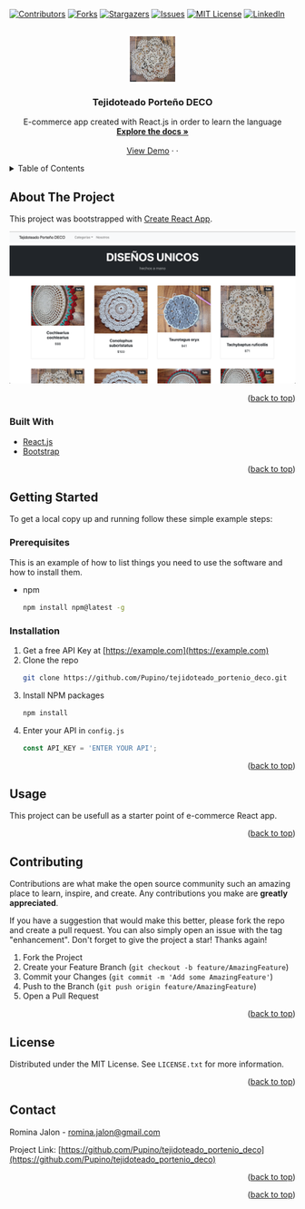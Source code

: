 <div id="top"></div>
<!--
*** Thanks for checking out the Best-README-Template. If you have a suggestion
*** that would make this better, please fork the repo and create a pull request
*** or simply open an issue with the tag "enhancement".
*** Don't forget to give the project a star!
*** Thanks again! Now go create something AMAZING! :D
-->

<!-- PROJECT SHIELDS -->
<!--
*** I'm using markdown "reference style" links for readability.
*** Reference links are enclosed in brackets [ ] instead of parentheses ( ).
*** See the bottom of this document for the declaration of the reference variables
*** for contributors-url, forks-url, etc. This is an optional, concise syntax you may use.
*** https://www.markdownguide.org/basic-syntax/#reference-style-links
-->

[![Contributors][contributors-shield]][contributors-url]
[![Forks][forks-shield]][forks-url]
[![Stargazers][stars-shield]][stars-url]
[![Issues][issues-shield]][issues-url]
[![MIT License][license-shield]][license-url]
[![LinkedIn][linkedin-shield]][linkedin-url]

<!-- PROJECT LOGO -->
<br />
<div align="center">
  <a href="https://github.com/Pupino/tejidoteado_portenio_deco">
    <img src="public/img/tejido3.png" alt="Logo" width="80" height="80">
  </a>

<h3 align="center">Tejidoteado Porteño DECO</h3>

  <p align="center">
    E-commerce app created with React.js in order to learn the language
    <br />
    <a href="https://github.com/Pupino/tejidoteado_portenio_deco"><strong>Explore the docs »</strong></a>
    <br />
    <br />
    <a href="https://celadon-centaur-d0b719.netlify.app/">View Demo</a>
    ·
    <!-- <a href="https://github.com/Pupino/tejidoteado_portenio_deco/issues">Report Bug</a> -->
    ·
    <!-- <a href="https://github.com/Pupino/tejidoteado_portenio_deco/issues">Request Feature</a> -->
  </p>
</div>

<!-- TABLE OF CONTENTS -->
<details>
  <summary>Table of Contents</summary>
  <ol>
    <li>
      <a href="#about-the-project">About The Project</a>
      <ul>
        <li><a href="#built-with">Built With</a></li>
      </ul>
    </li>
    <li>
      <a href="#getting-started">Getting Started</a>
      <ul>
        <li><a href="#prerequisites">Prerequisites</a></li>
        <li><a href="#installation">Installation</a></li>
      </ul>
    </li>
    <li><a href="#usage">Usage</a></li>
    <li><a href="#roadmap">Roadmap</a></li>
    <li><a href="#contributing">Contributing</a></li>
    <li><a href="#license">License</a></li>
    <li><a href="#contact">Contact</a></li>
    <li><a href="#acknowledgments">Acknowledgments</a></li>
  </ol>
</details>

<!-- ABOUT THE PROJECT -->

## About The Project

This project was bootstrapped with [Create React App](https://github.com/facebook/create-react-app).

![Product Name Screen Shot][product-screenshot]

<p align="right">(<a href="#top">back to top</a>)</p>

### Built With

- [React.js](https://reactjs.org/)
- [Bootstrap](https://getbootstrap.com)

<p align="right">(<a href="#top">back to top</a>)</p>

<!-- GETTING STARTED -->

## Getting Started

To get a local copy up and running follow these simple example steps:

### Prerequisites

This is an example of how to list things you need to use the software and how to install them.

- npm
  ```sh
  npm install npm@latest -g
  ```

### Installation

1. Get a free API Key at [https://example.com](https://example.com)
2. Clone the repo
   ```sh
   git clone https://github.com/Pupino/tejidoteado_portenio_deco.git
   ```
3. Install NPM packages
   ```sh
   npm install
   ```
4. Enter your API in `config.js`
   ```js
   const API_KEY = 'ENTER YOUR API';
   ```

<p align="right">(<a href="#top">back to top</a>)</p>

<!-- USAGE EXAMPLES -->

## Usage

This project can be usefull as a starter point of e-commerce React app.

<!-- _For more examples, please refer to the [Documentation](https://example.com)_ -->

<p align="right">(<a href="#top">back to top</a>)</p>

<!-- ROADMAP -->

<!-- ## Roadmap

- [ ] Feature 1
- [ ] Feature 2
- [ ] Feature 3
  - [ ] Nested Feature

See the [open issues](https://github.com/Pupino/tejidoteado_portenio_deco/issues) for a full list of proposed features (and known issues).

<p align="right">(<a href="#top">back to top</a>)</p> -->

<!-- CONTRIBUTING -->

## Contributing

Contributions are what make the open source community such an amazing place to learn, inspire, and create. Any contributions you make are **greatly appreciated**.

If you have a suggestion that would make this better, please fork the repo and create a pull request. You can also simply open an issue with the tag "enhancement".
Don't forget to give the project a star! Thanks again!

1. Fork the Project
2. Create your Feature Branch (`git checkout -b feature/AmazingFeature`)
3. Commit your Changes (`git commit -m 'Add some AmazingFeature'`)
4. Push to the Branch (`git push origin feature/AmazingFeature`)
5. Open a Pull Request

<p align="right">(<a href="#top">back to top</a>)</p>

<!-- LICENSE -->

## License

Distributed under the MIT License. See `LICENSE.txt` for more information.

<p align="right">(<a href="#top">back to top</a>)</p>

<!-- CONTACT -->

## Contact

Romina Jalon - romina.jalon@gmail.com

Project Link: [https://github.com/Pupino/tejidoteado_portenio_deco](https://github.com/Pupino/tejidoteado_portenio_deco)

<p align="right">(<a href="#top">back to top</a>)</p>

<!-- ACKNOWLEDGMENTS -->

<!--## Acknowledgments -->

<!--- []() -->
<!--- []() -->
<!--- []() -->

<p align="right">(<a href="#top">back to top</a>)</p>

<!-- MARKDOWN LINKS & IMAGES -->
<!-- https://www.markdownguide.org/basic-syntax/#reference-style-links -->

[contributors-shield]: https://img.shields.io/github/contributors/Pupino/tejidoteado_portenio_deco.svg?style=for-the-badge
[contributors-url]: https://github.com/Pupino/tejidoteado_portenio_deco/graphs/contributors
[forks-shield]: https://img.shields.io/github/forks/Pupino/tejidoteado_portenio_deco.svg?style=for-the-badge
[forks-url]: https://github.com/Pupino/tejidoteado_portenio_deco/network/members
[stars-shield]: https://img.shields.io/github/stars/Pupino/tejidoteado_portenio_deco.svg?style=for-the-badge
[stars-url]: https://github.com/Pupino/tejidoteado_portenio_deco/stargazers
[issues-shield]: https://img.shields.io/github/issues/Pupino/tejidoteado_portenio_deco.svg?style=for-the-badge
[issues-url]: https://github.com/Pupino/tejidoteado_portenio_deco/issues
[license-shield]: https://img.shields.io/github/license/Pupino/tejidoteado_portenio_deco.svg?style=for-the-badge
[license-url]: https://github.com/Pupino/tejidoteado_portenio_deco/blob/master/LICENSE.txt
[linkedin-shield]: https://img.shields.io/badge/-LinkedIn-black.svg?style=for-the-badge&logo=linkedin&colorB=555
[linkedin-url]: https://linkedin.com/in/rominajalon
[product-screenshot]: public/img/app_screen_shot.png
[product-demo]: public/img/app_demo
